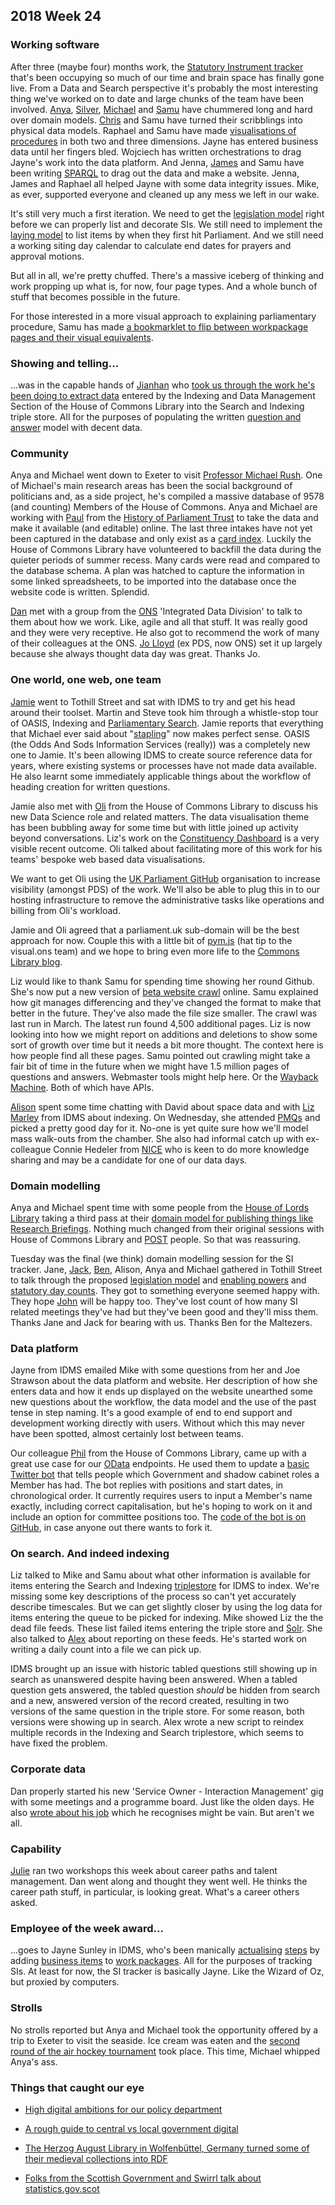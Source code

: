 ## 2018 Week 24

### Working software

After three (maybe four) months work, the [Statutory Instrument tracker](https://beta.parliament.uk/statutory-instruments) that's been occupying so much of our time and brain space has finally gone live. From a Data and Search perspective it's probably the most interesting thing we've worked on to date and large chunks of the team have been involved. [Anya](https://twitter.com/bitten_), [Silver](https://twitter.com/silveroliver), [Michael](https://twitter.com/fantasticlife) and [Samu](https://twitter.com/langsamu) have chummered long and hard over domain models. [Chris](https://twitter.com/chrisalcockdev) and Samu have turned their scribblings into physical data models. Raphael and Samu have made [visualisations of procedures](https://procedures.azurewebsites.net/Procedures/4/graph) in both two and three dimensions. Jayne has entered business data until her fingers bled. Wojciech has written orchestrations to drag Jayne's work into the data platform. And Jenna, [James](https://twitter.com/thevinternet) and Samu have been writing [SPARQL](https://en.wikipedia.org/wiki/SPARQL) to drag out the data and make a website. Jenna, James and Raphael all helped Jayne with some data integrity issues. Mike, as ever, supported everyone and cleaned up any mess we left in our wake.

It's still very much a first iteration. We need to get the [legislation model](https://ukparliament.github.io/ontologies/legislation/legislation-ontology.html) right before we can properly list and decorate SIs. We still need to implement the [laying model](https://ukparliament.github.io/ontologies/laying/laying-ontology.html) to list items by when they first hit Parliament. And we still need a working siting day calendar to calculate end dates for prayers and approval motions.

But all in all, we're pretty chuffed. There's a massive iceberg of thinking and work propping up what is, for now, four page types. And a whole bunch of stuff that becomes possible in the future.

For those interested in a more visual approach to explaining parliamentary procedure, Samu has made [a bookmarklet to flip between workpackage pages and their visual equivalents](https://twitter.com/langsamu/status/1007667248272760832).

### Showing and telling...

...was in the capable hands of [Jianhan](https://twitter.com/jianhanzhu) who [took us through the work he's been doing to extract data](https://www.slideshare.net/UKParliData/unlocking-the-indexing-and-search-data-goldmine) entered by the Indexing and Data Management Section of the House of Commons Library into the Search and Indexing triple store. All for the purposes of populating the written [question and answer](https://ukparliament.github.io/ontologies/question-and-answer/question-and-answer-ontology.html) model with decent data.

### Community

Anya and Michael went down to Exeter to visit [Professor Michael Rush](https://socialsciences.exeter.ac.uk/politics/staff/rush/). One of Michael's main research areas has been the social background of politicians and, as a side project, he's compiled a massive database of 9578 (and counting) Members of the House of Commons. Anya and Michael are working with [Paul](https://twitter.com/pseaward1) from the [History of Parliament Trust](http://www.historyofparliamentonline.org/) to take the data and make it available (and editable) online. The last three intakes have not yet been captured in the database and only exist as a [card index](https://twitter.com/fantasticlife/status/1006897041002278913). Luckily the House of Commons Library have volunteered to backfill the data during the quieter periods of summer recess. Many cards were read and compared to the database schema. A plan was hatched to capture the information in some linked spreadsheets, to be imported into the database once the website code is written. Splendid.

[Dan](https://twitter.com/dasbarrett) met with a group from the [ONS](https://www.ons.gov.uk/) 'Integrated Data Division' to talk to them about how we work. Like, agile and all that stuff. It was really good and they were very receptive. He also got to recommend the work of many of their colleagues at the ONS. [Jo Lloyd](https://twitter.com/JoannaLloyd1) (ex PDS, now ONS) set it up  largely because she always thought data day was great. Thanks Jo.

### One world, one web, one team

[Jamie](https://twitter.com/oddtype) went to Tothill Street and sat with IDMS to try and get his head around their toolset. Martin and Steve took him through a whistle-stop tour of OASIS, Indexing and [Parliamentary Search](http://search-material.parliament.uk/). Jamie reports that everything that Michael ever said about "[stapling](https://pds.blog.parliament.uk/2016/09/09/modelling-parliaments/)" now makes perfect sense. OASIS (the Odds And Sods Information Services (really)) was a completely new one to Jamie. It's been allowing IDMS to create source reference data for years, where existing systems or processes have not made data available. He also learnt some immediately applicable things about the workflow of heading creation for written questions.

Jamie also met with [Oli](https://twitter.com/olihawkins) from the House of Commons Library to discuss his new Data Science role and related matters. The data visualisation theme has been bubbling away for some time but with little joined up activity beyond conversations. Liz's work on the [Constituency Dashboard](https://commonslibrary.parliament.uk/local-data/constituency-dashboard/) is a very visible recent outcome. Oli talked about facilitating more of this work for his teams' bespoke web based data visualisations.

We want to get Oli using the [UK Parliament GitHub](https://github.com/ukparliament) organisation to increase visibility (amongst PDS) of the work. We'll also be able to plug this in to our hosting infrastructure to remove the administrative tasks like operations and billing from Oli's workload.

Jamie and Oli agreed that a parliament.uk sub-domain will be the best approach for now. Couple this with a little bit of [pym.js](http://blog.apps.npr.org/pym.js/) (hat tip to the visual.ons team) and we hope to bring even more life to the [Commons Library blog](https://commonslibrary.parliament.uk/).

Liz would like to thank Samu for spending time showing her round Github. She's now put a new version of [beta website crawl](https://github.com/ukparliament/ontologies/blob/master/crawled-urls.csv) online. Samu explained how git manages differencing and they've changed the format to make that better in the future. They've also made the file size smaller. The crawl was last run in March. The latest run found 4,500 additional pages. Liz is now looking into how we might report on additions and deletions to show some sort of growth over time but it needs a bit more thought. The context here is how people find all these pages. Samu pointed out crawling might take a fair bit of time in the future when we might have 1.5 million pages of questions and answers. Webmaster tools might help here. Or the [Wayback Machine](http://archive.org/web/). Both of which have APIs.

[Alison](https://twitter.com/oliala) spent some time chatting with David about space data and with [Liz Marley](https://twitter.com/greensideknits) from IDMS about indexing. On Wednesday, she attended [PMQs](https://en.wikipedia.org/wiki/Prime_Minister%27s_Questions) and picked a pretty good day for it. No-one is yet quite sure how we'll model mass walk-outs from the chamber. She also had informal catch up with ex-colleague Connie Hedeler from [NICE](https://www.nice.org.uk/) who is keen to do more knowledge sharing and may be a candidate for one of our data days.

### Domain modelling

Anya and Michael spent time with some people from the [House of Lords Library](https://www.parliament.uk/business/lords/work-of-the-house-of-lords/lords-library/) taking a third pass at their [domain model for publishing things like Research Briefings](https://github.com/ukparliament/domain-models/blob/master/document/document.pdf). Nothing much changed from their original sessions with House of Commons Library and [POST](https://www.parliament.uk/post) people. So that was reassuring.

Tuesday was the final (we think) domain modelling session for the SI tracker. Jane, [Jack](https://twitter.com/jackpdent), [Ben](https://twitter.com/benwoodhams), Alison, Anya and Michael gathered in Tothill Street to talk through the proposed [legislation model](https://ukparliament.github.io/ontologies/legislation/legislation-ontology.html) and [enabling powers](https://ukparliament.github.io/ontologies/legislation/legislation-ontology.html#d4e327) and [statutory day counts](https://ukparliament.github.io/ontologies/legislation/legislation-ontology.html#d4e365). They got to something everyone seemed happy with. They hope [John](https://twitter.com/johnlsheridan) will be happy too. They've lost count of how many SI related meetings they've had but they've been good and they'll miss them. Thanks Jane and Jack for bearing with us. Thanks Ben for the Maltezers. 

### Data platform

Jayne from IDMS emailed Mike with some questions from her and Joe Strawson about the data platform and website. Her description of how she enters data and how it ends up displayed on the website unearthed some new questions about the workflow, the data model and the use of the past tense in step naming. It's a good example of end to end support and development working directly with users. Without which this may never have been spotted, almost certainly lost between teams.

Our colleague [Phil](https://twitter.com/philbgorman) from the House of Commons Library, came up with a great use case for our [OData](http://www.odata.org/) endpoints. He used them to update a [basic Twitter bot](https://www.twitter.com/parlibot) that tells people which Government and shadow cabinet roles a Member has had. The bot replies with positions and start dates, in chronological order. It currently requires users to input a Member's name exactly, including correct capitalisation, but he's hoping to work on it and include an option for committee positions too. The [code of the bot is on GitHub](https://github.com/Mognar/memberposts/edit/alternate/Membersposts.py), in case anyone out there wants to fork it.

### On search. And indeed indexing

Liz talked to Mike and Samu about what other information is available for items entering the Search and Indexing [triplestore](https://en.wikipedia.org/wiki/Triplestore) for IDMS to index. We're missing some key descriptions of the process so can't yet accurately describe timescales. But we can get slightly closer by using the log data for items entering the queue to be picked for indexing. Mike showed Liz the the dead file feeds. These list failed items entering the triple store and [Solr](http://lucene.apache.org/solr/). She also talked to [Alex](https://twitter.com/alexedwardh) about reporting on these feeds. He's started work on writing a daily count into a file we can pick up.

IDMS brought up an issue with historic tabled questions still showing up in search as unanswered despite having been answered. When a tabled question gets answered, the tabled question *should* be hidden from search and a new, answered version of the record created, resulting in two versions of the same question in the triple store. For some reason, both versions were showing up in search. Alex wrote a new script to reindex multiple records in the Indexing and Search triplestore, which seems to have fixed the problem.

### Corporate data

Dan properly started his new 'Service Owner - Interaction Management' gig with some meetings and a programme board. Just like the olden days. He also [wrote about his job](https://medium.com/@dasbarrett/making-changes-f3753bd26c0c) which he recognises might be vain. But aren't we all.

### Capability

[Julie](https://twitter.com/juliebyrne) ran two workshops this week about career paths and talent management. Dan went along and thought they went well. He thinks the career path stuff, in particular, is looking great. What's a career others asked.

### Employee of the week award...

...goes to Jayne Sunley in IDMS, who's been manically [actualising](https://ukparliament.github.io/ontologies/procedure/procedure-ontology.html#d4e22) [steps](https://ukparliament.github.io/ontologies/procedure/procedure-ontology.html#d4e272) by adding [business items](https://ukparliament.github.io/ontologies/procedure/procedure-ontology.html#d4e193) to [work packages](https://ukparliament.github.io/ontologies/procedure/procedure-ontology.html#d4e284). All for the purposes of tracking SIs. At least for now, the SI tracker is basically Jayne. Like the Wizard of Oz, but proxied by computers.

### Strolls

No strolls reported but Anya and Michael took the opportunity offered by a trip to Exeter to visit the seaside. Ice cream was eaten and the [second round of the air hockey tournament](http://www.admiralslots.co.uk/venue/harrisons-amusements-dawlish/) took place. This time, Michael whipped Anya's ass.

### Things that caught our eye

* [High digital ambitions for our policy department](https://mhclgdigital.blog.gov.uk/2018/06/11/high-digital-ambitions-for-our-policy-department/)

* [A rough guide to central vs local government digital](http://philrumens.blogspot.com/2018/03/a-rough-guide-to-central-vs-local.html)

* [The Herzog August Library in Wolfenbüttel, Germany turned some of their medieval collections into RDF](http://markupuk.org/webhelp/ar07.html)

* [Folks from the Scottish Government and Swirrl talk about statistics.gov.scot](https://www.dropbox.com/s/r4rqu9a1bkynn7w/Scotland.mp4?dl=0)